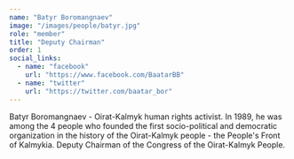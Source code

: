 ```yaml
---
name: "Batyr Boromangnaev"
image: "/images/people/batyr.jpg"
role: "member"
title: "Deputy Chairman"
order: 1
social_links:
  - name: "facebook"
    url: "https://www.facebook.com/BaatarBB"
  - name: "twitter"
    url: "https://twitter.com/baatar_bor"
---
```

Batyr Boromangnaev - Oirat-Kalmyk human rights activist. In 1989, he was among the 4 people who founded the first socio-political and democratic organization in the history of the Oirat-Kalmyk people - the People's Front of Kalmykia. Deputy Chairman of the Congress of the Oirat-Kalmyk People.